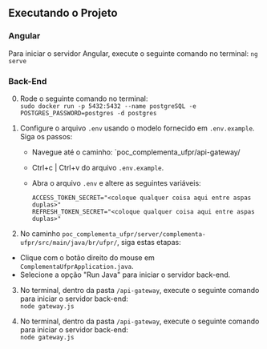 ## Executando o Projeto

### Angular

Para iniciar o servidor Angular, execute o seguinte comando no terminal:
```ng serve```


### Back-End

0. Rode o seguinte comando no terminal:<br>
```sudo docker run -p 5432:5432 --name postgreSQL -e POSTGRES_PASSWORD=postgres -d postgres```

1. Configure o arquivo `.env` usando o modelo fornecido em `.env.example`. Siga os passos:

   - Navegue até o caminho: `poc_complementa_ufpr/api-gateway/
   - Ctrl+c | Ctrl+v do arquivo `.env.example`.
   - Abra o arquivo `.env` e altere as seguintes variáveis:

     ```
     ACCESS_TOKEN_SECRET="<coloque qualquer coisa aqui entre aspas duplas>"
     REFRESH_TOKEN_SECRET="<coloque qualquer coisa aqui entre aspas duplas>"
     ```
2. No caminho `poc_complementa_ufpr/server/complementa-ufpr/src/main/java/br/ufpr/`, siga estas etapas:

- Clique com o botão direito do mouse em `ComplementaUfprApplication.java`.
- Selecione a opção "Run Java" para iniciar o servidor back-end.

3. No terminal, dentro da pasta `/api-gateway`, execute o seguinte comando para iniciar o servidor back-end:
<br>```node gateway.js```






3. No terminal, dentro da pasta `/api-gateway`, execute o seguinte comando para iniciar o servidor back-end:
<br>```node gateway.js```



